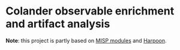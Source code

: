 # Colander observable enrichment and artifact analysis

**Note**: this project is partly based on [MISP modules](https://github.com/MISP/misp-modules/) and [Harpoon](https://github.com/Te-k/harpoon).
